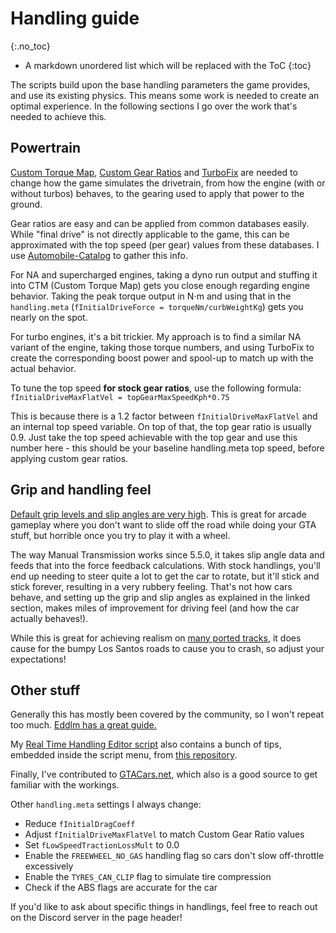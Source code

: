 # Handling guide
{:.no_toc}

* A markdown unordered list which will be replaced with the ToC
{:toc}

The scripts build upon the base handling parameters the game provides, and
use its existing physics. This means some work is needed to create an optimal
experience. In the following sections I go over the work that's needed to
achieve this.

## Powertrain

[Custom Torque Map](5-ctm-readme), [Custom Gear Ratios](5-cgr-readme) and
[TurboFix](5-turbofix-readme) are needed to change how the game simulates
the drivetrain, from how the engine (with or without turbos) behaves, to the
gearing used to apply that power to the ground.

Gear ratios are easy and can be applied from common databases easily. While
"final drive" is not directly applicable to the game, this can be approximated
with the top speed (per gear) values from these databases. I use
[Automobile-Catalog](https://www.automobile-catalog.com) to gather this info.

For NA and supercharged engines, taking a dyno run output and stuffing it into
CTM (Custom Torque Map) gets you close enough regarding engine behavior.
Taking the peak torque output in N⋅m and using that in the `handling.meta`
(`fInitialDriveForce = torqueNm/curbWeightKg`) gets you nearly on the spot.

For turbo engines, it's a bit trickier. My approach is to find a similar NA
variant of the engine, taking those torque numbers, and using TurboFix to create
the corresponding boost power and spool-up to match up with the actual behavior.

To tune the top speed **for stock gear ratios**, use the following formula:
`fInitialDriveMaxFlatVel = topGearMaxSpeedKph*0.75`

This is because there is a 1.2 factor between `fInitialDriveMaxFlatVel` and
an internal top speed variable. On top of that, the top gear ratio is usually
0.9. Just take the top speed achievable with the top gear and use this number
here - this should be your baseline handling.meta top speed,
before applying custom gear ratios.

## Grip and handling feel

[Default grip levels and slip angles are very high](5-gears-readme#handling-for-force-feedback).
This is great for arcade gameplay where you don't want to slide off the road
while doing your GTA stuff, but horrible once you try to play it with a wheel.

The way Manual Transmission works since 5.5.0, it takes slip angle data and
feeds that into the force feedback calculations. With stock handlings, you'll
end up needing to steer quite a lot to get the car to rotate, but it'll stick
and stick forever, resulting in a very rubbery feeling. That's not how cars
behave, and setting up the grip and slip angles as explained in the linked
section, makes miles of improvement for driving feel (and how the car actually
behaves!).

While this is great for achieving realism on
[many ported tracks](https://www.gta5-mods.com/maps/tags/map-model+racetrack),
it does cause for the bumpy Los Santos roads to cause you to crash, so adjust
your expectations!

## Other stuff

Generally this has mostly been covered by the community, so I won't repeat
too much. [Eddlm has a great guide.](https://eddlm.github.io/Handling-Tools/guide)

My [Real Time Handling Editor script](https://www.gta5-mods.com/tools/real-time-handling-editor)
also contains a bunch of tips, embedded inside the script menu, from
[this repository](https://github.com/ikt32/GTAVHandlingInfo).

Finally, I've contributed to [GTACars.net](https://gtacars.net/gta5/glossary),
which also is a good source to get familiar with the workings.

Other `handling.meta` settings I always change:

* Reduce `fInitialDragCoeff`
* Adjust `fInitialDriveMaxFlatVel` to match Custom Gear Ratio values
* Set `fLowSpeedTractionLossMult` to 0.0
* Enable the `FREEWHEEL_NO_GAS` handling flag so cars don't slow off-throttle excessively
* Enable the `TYRES_CAN_CLIP` flag to simulate tire compression
* Check if the ABS flags are accurate for the car

If you'd like to ask about specific things in handlings, feel free to reach out
on the Discord server in the page header!

